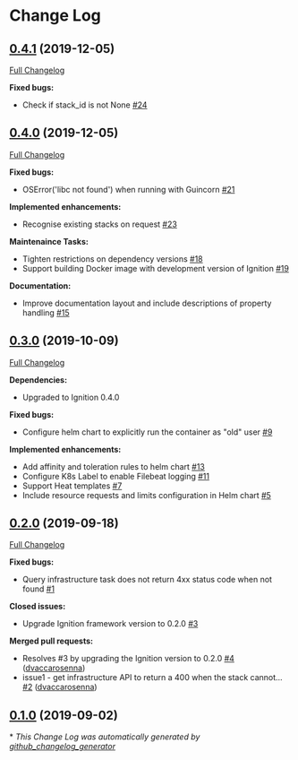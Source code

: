 # Change Log

## [0.4.1](https://github.com/accanto-systems/openstack-vim-driver/tree/0.4.1) (2019-12-05)
[Full Changelog](https://github.com/accanto-systems/openstack-vim-driver/compare/0.4.0...0.4.1)

**Fixed bugs:**

- Check if stack_id is not None [\#24](https://github.com/accanto-systems/openstack-vim-driver/issues/24)

## [0.4.0](https://github.com/accanto-systems/openstack-vim-driver/tree/0.4.0) (2019-12-05)
[Full Changelog](https://github.com/accanto-systems/openstack-vim-driver/compare/0.3.0...0.4.0)

**Fixed bugs:**

- OSError('libc not found') when running with Guincorn [\#21](https://github.com/accanto-systems/openstack-vim-driver/issues/21)

**Implemented enhancements:**

- Recognise existing stacks on request [\#23](https://github.com/accanto-systems/openstack-vim-driver/issues/23)

**Maintenaince Tasks:**

- Tighten restrictions on dependency versions [\#18](https://github.com/accanto-systems/openstack-vim-driver/issues/18)
- Support building Docker image with development version of Ignition [\#19](https://github.com/accanto-systems/openstack-vim-driver/issues/19)

**Documentation:**

- Improve documentation layout and include descriptions of property handling [\#15](https://github.com/accanto-systems/openstack-vim-driver/issues/15)

## [0.3.0](https://github.com/accanto-systems/openstack-vim-driver/tree/0.3.0) (2019-10-09)
[Full Changelog](https://github.com/accanto-systems/openstack-vim-driver/compare/0.2.0...0.3.0)

**Dependencies:**

- Upgraded to Ignition 0.4.0

**Fixed bugs:**

- Configure helm chart to explicitly run the container as "old" user [\#9](https://github.com/accanto-systems/openstack-vim-driver/issues/9)

**Implemented enhancements:**

- Add affinity and toleration rules to helm chart [\#13](https://github.com/accanto-systems/openstack-vim-driver/issues/13)
- Configure K8s Label to enable Filebeat logging [\#11](https://github.com/accanto-systems/openstack-vim-driver/issues/11)
- Support Heat templates [\#7](https://github.com/accanto-systems/openstack-vim-driver/issues/7)
- Include resource requests and limits configuration in Helm chart [\#5](https://github.com/accanto-systems/openstack-vim-driver/issues/5)

## [0.2.0](https://github.com/accanto-systems/openstack-vim-driver/tree/0.2.0) (2019-09-18)
[Full Changelog](https://github.com/accanto-systems/openstack-vim-driver/compare/0.1.0...0.2.0)

**Fixed bugs:**

- Query infrastructure task does not return 4xx status code when not found [\#1](https://github.com/accanto-systems/openstack-vim-driver/issues/1)

**Closed issues:**

- Upgrade Ignition framework version to 0.2.0 [\#3](https://github.com/accanto-systems/openstack-vim-driver/issues/3)

**Merged pull requests:**

- Resolves \#3 by upgrading the Ignition version to 0.2.0 [\#4](https://github.com/accanto-systems/openstack-vim-driver/pull/4) ([dvaccarosenna](https://github.com/dvaccarosenna))
- issue1 - get infrastructure API to return a 400 when the stack cannot… [\#2](https://github.com/accanto-systems/openstack-vim-driver/pull/2) ([dvaccarosenna](https://github.com/dvaccarosenna))

## [0.1.0](https://github.com/accanto-systems/openstack-vim-driver/tree/0.1.0) (2019-09-02)


\* *This Change Log was automatically generated by [github_changelog_generator](https://github.com/skywinder/Github-Changelog-Generator)*